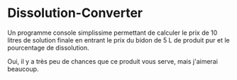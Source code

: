 # Dissolution-Converter

Un programme console simplissime permettant de calculer le prix de 10 litres de solution finale en entrant le prix du bidon de 5 L de produit pur et le pourcentage de dissolution.



Oui, il y a très peu de chances que ce produit vous serve, mais j'aimerai beaucoup.
